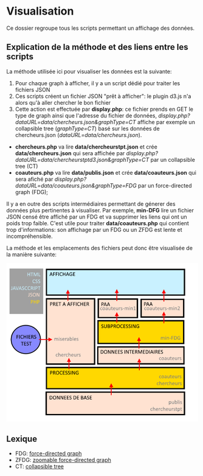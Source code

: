 # Visualisation

Ce dossier regroupe tous les scripts permettant un affichage des données.

## Explication de la méthode et des liens entre les scripts

La méthode utilisée ici pour visualiser les données est la suivante:
1. Pour chaque graph à afficher, il y a un script dédié pour traiter les fichiers JSON
2. Ces scripts créent un fichier JSON "prêt à afficher": le plugin d3.js n'a alors qu'à aller chercher le bon fichier
3. Cette action est effectuée par **display.php**: ce fichier prends en GET le type de graph ainsi que l'adresse du fichier de données, *display.php?dataURL=data/chercheurs.json&graphType=CT* affiche par exemple un collapsible tree (*graphType=CT*) basé sur les données de chercheurs.json (*dataURL=data/chercheurs.json*).

- **chercheurs.php** va lire **data/chercheurstpt.json** et crée **data/chercheurs.json** qui sera affichée par *display.php?dataURL=data/chercheurstptd3.json&graphType=CT* par un collapsible tree (CT)
- **coauteurs.php** va lire **data/publis.json** et crée **data/coauteurs.json** qui sera afiché par *display.php?dataURL=data/coauteurs.json&graphType=FDG* par un force-directed graph (FDG);

Il y a en outre des scripts intermédiaires permettant de génerer des données plus pertinentes à visualiser. Par exemple, **min-DFG** lire un fichier JSON censé être affiché par un FDG et va supprimer les liens qui ont un poids trop faible. C'est utile pour traiter **data/coauteurs.php** qui contient trop d'informations: son affichage par un FDG ou un ZFDG est lente et incompréhensible.

La méthode et les emplacements des fichiers peut donc être visualisée de la manière suivante:

![Cheminement des informations, des données jusqu'à la visualisation](../resource/chemin-infos-visualisation.png "cheminement des informations, des données jusqu'à la visualisation")

## Lexique

- FDG: [force-directed graph](https://bl.ocks.org/mbostock/4062045)
- ZFDG: [zoomable force-directed graph](https://bl.ocks.org/pkerpedjiev/f2e6ebb2532dae603de13f0606563f5b)
- CT: [collapsible tree](https://bl.ocks.org/mbostock/4339083)
